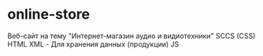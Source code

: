 # online-store
Веб-сайт на тему "Интернет-магазин аудио и видиотехники"
  SCCS (CSS)
  HTML
  XML - Для хранения данных (продукции)
  JS
  
